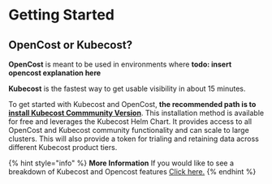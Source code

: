 # Getting Started

## OpenCost or Kubecost?

**OpenCost** is meant to be used in environments where **todo: insert opencost explanation here**

**Kubecost** is the fastest way to get usable visibility in about 15 minutes.

To get started with Kubecost and OpenCost, **the recommended path is to** [**install Kubecost Commmunity Version**](http://kubecost.com/install). This installation method is available for free and leverages the Kubecost Helm Chart. It provides access to all OpenCost and Kubecost community functionality and can scale to large clusters. This will also provide a token for trialing and retaining data across different Kubecost product tiers.

{% hint style="info" %}
**More Information** If you would like to see a breakdown of Kubecost and Opencost features [Click here.](https://kubeocst.com)
{% endhint %}

